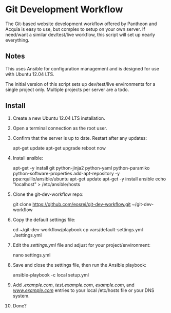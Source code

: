 Git Development Workflow
========================

The Git-based website development workflow offered by Pantheon and Acquia is easy to use,
but complex to setup on your own server. If need/want a similar dev/test/live workflow,
this script will set up nearly everything.

Notes
----
This uses Ansible for configuration management and is designed for use with
Ubuntu 12.04 LTS.

The initial version of this script sets up dev/test/live environments for a single project
only. Multiple projects per server are a todo.

Install
-------
1.  Create a new Ubuntu 12.04 LTS installation.
2.  Open a terminal connection as the root user.
3.  Confirm that the server is up to date. Restart after any updates:

    apt-get update
    apt-get upgrade
    reboot now

4.  Install ansible:

    apt-get -y install git python-jinja2 python-yaml python-paramiko python-software-properties
    add-apt-repository -y ppa:rquillo/ansible/ubuntu
    apt-get update
    apt-get -y install ansible
    echo "localhost" > /etc/ansible/hosts

5.  Clone the git-dev-workflow repo:

    git clone https://github.com/eosrei/git-dev-workflow.git ~/git-dev-workflow

6.  Copy the default settings file:

    cd ~/git-dev-workflow/playbook
    cp vars/default-settings.yml ./settings.yml

7.  Edit the *settings.yml* file and adjust for your project/environment:

    nano settings.yml

8.  Save and close the settings file, then run the Ansible playbook:

    ansible-playbook -c local setup.yml

9.  Add *.example.com*, *test.example.com*, *example.com*, and *www.example.com* entries
    to your local /etc/hosts file or your DNS system.
10. Done?
